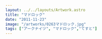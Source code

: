 ```yaml
---
layout: ../../layouts/Artwork.astro
title: "マドロック"
date: "2011-11-23"
image: "/artworks/0263マドロック.jpg"
tags: ["アークナイツ", "マドロック","てすと"]
---
```


